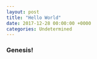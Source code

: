 ```yaml
---
layout: post
title: "Hello World"
date: 2017-12-28 00:00:00 +0000
categories: Undetermined
---
```



### Genesis! 
